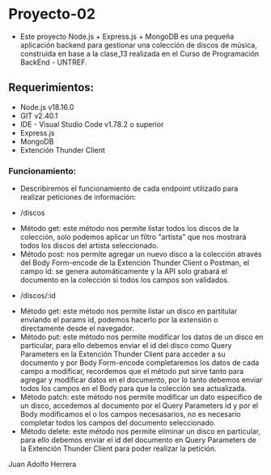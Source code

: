# Proyecto-02

- Este proyecto Node.js + Express.js + MongoDB es una pequeña aplicación backend para gestionar una colección de discos de música, 
construida en base a la clase_13 realizada en el Curso de Programación BackEnd - UNTREF. 

## Requerimientos:

- Node.js v18.16.0 
- GIT v2.40.1
- IDE - Visual Studio Code v1.78.2 o superior
- Express.js
- MongoDB
- Extención Thunder Client

### Funcionamiento:

- Describiremos el funcionamiento de cada endpoint utilizado para realizar peticiones de información: 


* /discos

- Método get: este método nos permite listar todos los discos de la colección, solo podemos aplicar un filtro "artista" que nos mostrará todos 
los discos del artista seleccionado.
- Método post: nos permite agregar un nuevo disco a la colección através del Body Form-encode de la Extención Thunder Client o Postman, el campo id: se genera automáticamente y la API solo grabará el documento en la colección si todos los campos son validados.


* /discos/:id
- Método get: este método nos permite listar un disco en partitular enviando el params id, podemos hacerlo por la extensión o directamente 
desde el navegador.
- Método put: este método nos permite modificar los datos de un disco en particular, para ello debemos enviar el id del disco como Query Parameters en la Extención Thunder Client para acceder a su documento y por Body Form-encode completaremos los datos de cada campo a modificar, recordemos que el método put sirve tanto para agregar y modificar datos en el documento, por lo tanto debemos enviar todos los campos en el Body para que la colección sea actualizada. 
- Método patch: este método nos permite modificar un dato específico de un disco, accedemos al documento por el Query Parameters id y por el Body modificamos el o los campos necesasarios, no es necesario completar todos los campos del documento seleccionado.
- Método delete: este método nos permite eliminar un disco en particular, para ello debemos enviar el id del documento en Query Parameters de la Extención Thunder Client para poder realizar la petición.


Juan Adolfo Herrera


